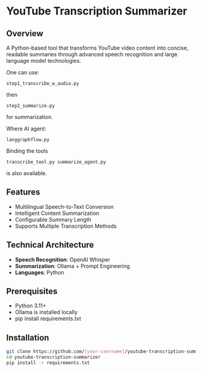 # YouTube Transcription Summarizer

## Overview
A Python-based tool that transforms YouTube video content into concise, readable summaries through advanced speech recognition and large language model technologies.

One can use: 

  `step1_transcribe_w_audio.py`

then

  `step2_summarize.py`

for summarization.

Where AI agent: 

  `langgraphflow.py`

Binding the tools

  `transcribe_tool.py
  summarize_agent.py`

is also available. 

## Features
- Multilingual Speech-to-Text Conversion
- Intelligent Content Summarization
- Configurable Summary Length
- Supports Multiple Transcription Methods

## Technical Architecture
- **Speech Recognition**: OpenAI Whisper
- **Summarization**: Ollama + Prompt Engineering
- **Languages**: Python

## Prerequisites
- Python 3.11+
- Ollama is installed locally
- pip install requirements.txt

## Installation
```bash
git clone https://github.com/[your-username]/youtube-transcription-summarizer
cd youtube-transcription-summarizer
pip install -r requirements.txt
